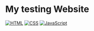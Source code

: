 # My testing Website
[![HTML](https://img.shields.io/badge/language-HTML-%23f34b7d.svg?style=plastic)](https://en.wikipedia.org/wiki/HTML) 
[![CSS](https://img.shields.io/badge/language-CSS-%23f34b7d.svg?style=plastic)](https://en.wikipedia.org/wiki/CSS) 
[![JavaScript](https://img.shields.io/badge/language-JavaScript-%23f34b7d.svg?style=plastic)](https://en.wikipedia.org/wiki/JavaScript) 
